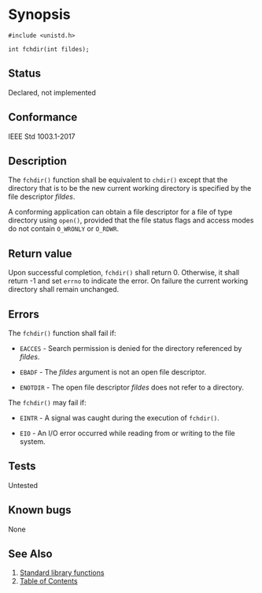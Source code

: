 # Synopsis

`#include <unistd.h>`

`int fchdir(int fildes);`

## Status

Declared, not implemented

## Conformance

IEEE Std 1003.1-2017

## Description

The `fchdir()` function shall be equivalent to `chdir()` except that the directory that is to be the new current working
directory is specified by the file descriptor _fildes_.

A conforming application can obtain a file descriptor for a file of type directory using `open()`, provided that the
file status flags and access modes do not contain `O_WRONLY` or `O_RDWR`.

## Return value

Upon successful completion, `fchdir()` shall return 0. Otherwise, it shall return -1 and set `errno` to indicate the
error. On failure the current working directory shall remain unchanged.

## Errors

The `fchdir()` function shall fail if:

* `EACCES` - Search permission is denied for the directory referenced by _fildes_.

* `EBADF` - The _fildes_ argument is not an open file descriptor.

* `ENOTDIR` - The open file descriptor _fildes_ does not refer to a directory.

The `fchdir()` may fail if:

* `EINTR` - A signal was caught during the execution of `fchdir()`.

* `EIO` - An I/O error occurred while reading from or writing to the file system.

## Tests

Untested

## Known bugs

None

## See Also

1. [Standard library functions](../README.md)
2. [Table of Contents](../../../README.md)
